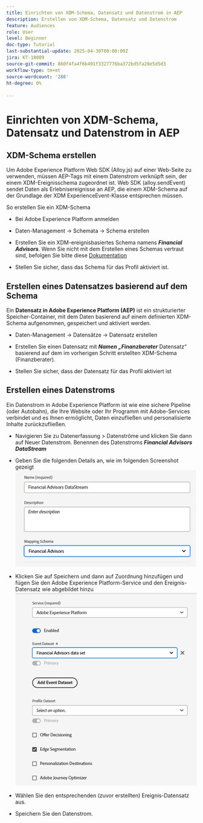 ```yaml
---
title: Einrichten von XDM-Schema, Datensatz und Datenstrom in AEP
description: Erstellen von XDM-Schema, Datensatz und Datenstrom
feature: Audiences
role: User
level: Beginner
doc-type: Tutorial
last-substantial-update: 2025-04-30T00:00:00Z
jira: KT-18089
source-git-commit: 860f4fa4f6b491f3327776ba372bd5fa20e5d5d3
workflow-type: tm+mt
source-wordcount: '288'
ht-degree: 0%

---
```


# Einrichten von XDM-Schema, Datensatz und Datenstrom in AEP

## XDM-Schema erstellen

Um Adobe Experience Platform Web SDK (Alloy.js) auf einer Web-Seite zu verwenden, müssen AEP-Tags mit einem Datenstrom verknüpft sein, der einem XDM-Ereignisschema zugeordnet ist. Web SDK (alloy.sendEvent) sendet Daten als Erlebnisereignisse an AEP, die einem XDM-Schema auf der Grundlage der XDM ExperienceEvent-Klasse entsprechen müssen.

So erstellen Sie ein XDM-Schema

* Bei Adobe Experience Platform anmelden
* Daten-Management -> Schemata -> Schema erstellen

* Erstellen Sie ein XDM-ereignisbasiertes Schema namens **_Financial Advisors_**. Wenn Sie nicht mit dem Erstellen eines Schemas vertraut sind, befolgen Sie bitte diese [Dokumentation](https://experienceleague.adobe.com/en/docs/experience-platform/xdm/tutorials/create-schema-ui)


* Stellen Sie sicher, dass das Schema für das Profil aktiviert ist.

## Erstellen eines Datensatzes basierend auf dem Schema

Ein **Datensatz in Adobe Experience Platform (AEP)** ist ein strukturierter Speicher-Container, mit dem Daten basierend auf einem definierten XDM-Schema aufgenommen, gespeichert und aktiviert werden.


* Daten-Management -> Datensätze -> Datensatz erstellen
* Erstellen Sie einen Datensatz mit **_Namen „Finanzberater_** Datensatz“ basierend auf dem im vorherigen Schritt erstellten XDM-Schema (Finanzberater).

* Stellen Sie sicher, dass der Datensatz für das Profil aktiviert ist

## Erstellen eines Datenstroms

Ein Datenstrom in Adobe Experience Platform ist wie eine sichere Pipeline (oder Autobahn), die Ihre Website oder Ihr Programm mit Adobe-Services verbindet und es Ihnen ermöglicht, Daten einzufließen und personalisierte Inhalte zurückzufließen.

* Navigieren Sie zu Datenerfassung > Datenströme und klicken Sie dann auf Neuer Datenstrom. Benennen des Datenstroms **_Financial Advisors DataStream_**

* Geben Sie die folgenden Details an, wie im folgenden Screenshot gezeigt
  ![Datenstrom](assets/datastream.png)
* Klicken Sie auf Speichern und dann auf Zuordnung hinzufügen und fügen Sie den Adobe Experience Platform-Service und den Ereignis-Datensatz wie abgebildet hinzu
  ![datastream-mapping](assets/datastream-service.png)

* Wählen Sie den entsprechenden (zuvor erstellten) Ereignis-Datensatz aus.

* Speichern Sie den Datenstrom.

